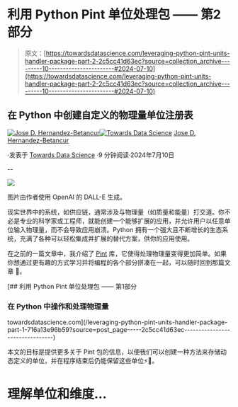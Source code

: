 # 利用 Python Pint 单位处理包 —— 第2部分

> 原文：[https://towardsdatascience.com/leveraging-python-pint-units-handler-package-part-2-2c5cc41d63ec?source=collection_archive---------10-----------------------#2024-07-10](https://towardsdatascience.com/leveraging-python-pint-units-handler-package-part-2-2c5cc41d63ec?source=collection_archive---------10-----------------------#2024-07-10)

## 在 Python 中创建自定义的物理量单位注册表

[](https://medium.com/@jodhernandezbemj?source=post_page---byline--2c5cc41d63ec--------------------------------)[![Jose D. Hernandez-Betancur](../Images/fc2be8064501a06c2e363f6fb7d93be7.png)](https://medium.com/@jodhernandezbemj?source=post_page---byline--2c5cc41d63ec--------------------------------)[](https://towardsdatascience.com/?source=post_page---byline--2c5cc41d63ec--------------------------------)[![Towards Data Science](../Images/a6ff2676ffcc0c7aad8aaf1d79379785.png)](https://towardsdatascience.com/?source=post_page---byline--2c5cc41d63ec--------------------------------) [Jose D. Hernandez-Betancur](https://medium.com/@jodhernandezbemj?source=post_page---byline--2c5cc41d63ec--------------------------------)

·发表于 [Towards Data Science](https://towardsdatascience.com/?source=post_page---byline--2c5cc41d63ec--------------------------------) ·9 分钟阅读·2024年7月10日

--

![](../Images/841e47842861009d8142b3acf6e6a188.png)

图片由作者使用 OpenAI 的 DALL-E 生成。

现实世界中的系统，如供应链，通常涉及与物理量（如质量和能量）打交道。你不必是专业的科学家或工程师，就能创建一个能够扩展的应用，并允许用户以任意单位输入物理量，而不会导致应用崩溃。Python 拥有一个强大且不断增长的生态系统，充满了各种可以轻松集成并扩展的替代方案，供你的应用使用。

在之前的一篇文章中，我介绍了 [Pint](https://pint.readthedocs.io/en/stable/) 库，它使得处理物理量变得更加简单。如果你想通过更有趣的方式学习并将编程的各个部分拼凑在一起，可以随时回到那篇文章 🧩。

[](/leveraging-python-pint-units-handler-package-part-1-716a13e96b59?source=post_page-----2c5cc41d63ec--------------------------------) [## 利用 Python Pint 单位处理包 —— 第1部分

### 在 Python 中操作和处理物理量

towardsdatascience.com](/leveraging-python-pint-units-handler-package-part-1-716a13e96b59?source=post_page-----2c5cc41d63ec--------------------------------)

本文的目标是提供更多关于 Pint 包的信息，以便我们可以创建一种方法来存储动态定义的单位，并在程序结束后仍能保留这些单位⚡💾。

# 理解单位和维度…
